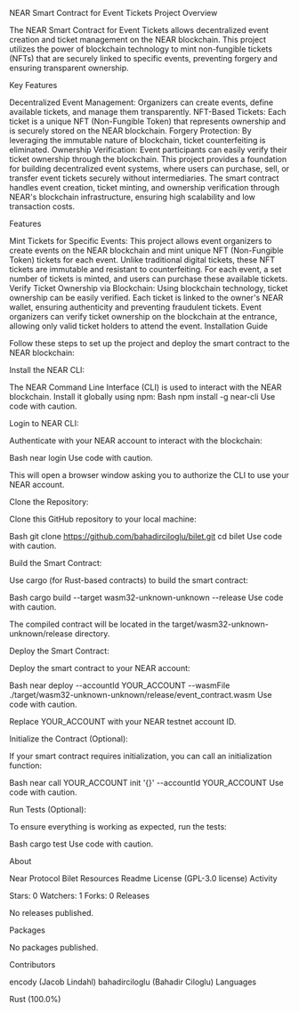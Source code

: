 NEAR Smart Contract for Event Tickets
Project Overview

The NEAR Smart Contract for Event Tickets allows decentralized event creation and ticket management on the NEAR blockchain. This project utilizes the power of blockchain technology to mint non-fungible tickets (NFTs) that are securely linked to specific events, preventing forgery and ensuring transparent ownership.

Key Features

Decentralized Event Management: Organizers can create events, define available tickets, and manage them transparently.
NFT-Based Tickets: Each ticket is a unique NFT (Non-Fungible Token) that represents ownership and is securely stored on the NEAR blockchain.
Forgery Protection: By leveraging the immutable nature of blockchain, ticket counterfeiting is eliminated.
Ownership Verification: Event participants can easily verify their ticket ownership through the blockchain.
This project provides a foundation for building decentralized event systems, where users can purchase, sell, or transfer event tickets securely without intermediaries. The smart contract handles event creation, ticket minting, and ownership verification through NEAR's blockchain infrastructure, ensuring high scalability and low transaction costs.

Features

Mint Tickets for Specific Events: This project allows event organizers to create events on the NEAR blockchain and mint unique NFT (Non-Fungible Token) tickets for each event. Unlike traditional digital tickets, these NFT tickets are immutable and resistant to counterfeiting. For each event, a set number of tickets is minted, and users can purchase these available tickets.
Verify Ticket Ownership via Blockchain: Using blockchain technology, ticket ownership can be easily verified. Each ticket is linked to the owner's NEAR wallet, ensuring authenticity and preventing fraudulent tickets. Event organizers can verify ticket ownership on the blockchain at the entrance, allowing only valid ticket holders to attend the event.
Installation Guide

Follow these steps to set up the project and deploy the smart contract to the NEAR blockchain:

Install the NEAR CLI:

The NEAR Command Line Interface (CLI) is used to interact with the NEAR blockchain. Install it globally using npm:
Bash
npm install -g near-cli
Use code with caution.

Login to NEAR CLI:

Authenticate with your NEAR account to interact with the blockchain:

Bash
near login
Use code with caution.

This will open a browser window asking you to authorize the CLI to use your NEAR account.

Clone the Repository:

Clone this GitHub repository to your local machine:

Bash
git clone https://github.com/bahadirciloglu/bilet.git
cd bilet
Use code with caution.

Build the Smart Contract:

Use cargo (for Rust-based contracts) to build the smart contract:

Bash
cargo build --target wasm32-unknown-unknown --release
Use code with caution.

The compiled contract will be located in the target/wasm32-unknown-unknown/release directory.

Deploy the Smart Contract:

Deploy the smart contract to your NEAR account:

Bash
near deploy --accountId YOUR_ACCOUNT --wasmFile ./target/wasm32-unknown-unknown/release/event_contract.wasm
Use code with caution.

Replace YOUR_ACCOUNT with your NEAR testnet account ID.

Initialize the Contract (Optional):

If your smart contract requires initialization, you can call an initialization function:

Bash
near call YOUR_ACCOUNT init '{}' --accountId YOUR_ACCOUNT
Use code with caution.

Run Tests (Optional):

To ensure everything is working as expected, run the tests:

Bash
cargo test
Use code with caution.

About

Near Protocol Bilet
Resources
Readme
License (GPL-3.0 license)
Activity

Stars: 0
Watchers: 1
Forks: 0
Releases

No releases published.

Packages

No packages published.

Contributors

encody (Jacob Lindahl)
bahadirciloglu (Bahadir Ciloglu)
Languages

Rust (100.0%)






